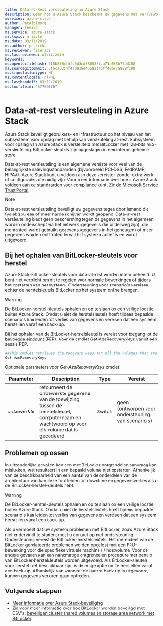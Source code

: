 ```yaml
---
title: Data-at-Rest versleuteling in Azure Stack
description: Leer hoe u Azure Stack beschermt uw gegevens met versleuteling-at-rest
services: azure-stack
author: PatAltimore
manager: femila
ms.service: azure-stack
ms.topic: article
ms.date: 03/11/2019
ms.author: patricka
ms.reviewer: fiseraci
ms.lastreviewed: 03/11/2019
keywords: ''
ms.openlocfilehash: 018b8f6cf4fc5d3cd380535fca71a038b7fd4208
ms.sourcegitcommit: 5fbca3354f47d936e46582e76ff49b77a989f299
ms.translationtype: MT
ms.contentlocale: nl-NL
ms.lasthandoff: 03/12/2019
ms.locfileid: "57769376"
---
```

# <a name="data-at-rest-encryption-in-azure-stack"></a>Data-at-rest versleuteling in Azure Stack

Azure Stack beveiligt gebruikers- en infrastructuur op het niveau van het subsysteem voor opslag met behulp van versleuteling at-rest. Subsysteem voor opslag van Azure Stack is versleuteld met BitLocker met 128-bits AES-versleuteling. BitLocker-sleutels zijn opgeslagen in een interne geheime store.

Data-at-rest versleuteling is een algemene vereiste voor veel van de belangrijkste nalevingsstandaarden (bijvoorbeeld PCI-DSS, FedRAMP, HIPAA). Azure Stack kunt u voldoen aan deze vereisten zonder extra werk-of configuraties die nodig zijn. Voor meer informatie over hoe u Azure Stack voldoen aan de standaarden voor compliance kunt, Zie de [Microsoft Service Trust Portal](https://aka.ms/AzureStackCompliance).

> [!NOTE]
> Data-at-rest versleuteling beveiligt uw gegevens tegen door iemand die fysiek zou een of meer harde schijven wordt geopend. Data-at-rest versleuteling biedt geen bescherming tegen de gegevens in het algemeen worden onderschept via het netwerk (gegevens die onderweg zijn), die momenteel wordt gebruikt gegevens (gegevens in het geheugen) of meer gegevens worden exfiltrated terwijl het systeem actief is en wordt uitgevoerd.

## <a name="retrieving-bitlocker-recovery-keys"></a>Bij het ophalen van BitLocker-sleutels voor herstel

Azure Stack-BitLocker-sleutels voor data-at-rest worden intern beheerd. U bent niet verplicht om dit te regelen voor normale bewerkingen of tijdens het opstarten van het systeem. Ondersteuning voor scenario's vereisen echter de herstelsleutels BitLocker op het systeem online brengen.  

> [!WARNING]
> De BitLocker-herstel-sleutels ophalen en op te slaan op een veilige locatie buiten Azure Stack. Omdat u niet de herstelsleutels hoeft tijdens bepaalde scenario's kan leiden tot verlies van gegevens en vereisen dat een systeem herstellen vanaf een back-up.

Bij het ophalen van de BitLocker-herstelsleutel is vereist voor toegang tot de [bevoegde eindpunt](azure-stack-privileged-endpoint.md) (PEP). Voer de cmdlet Get-AzsRecoveryKeys vanuit een sessie PEP.

```powershell
##This cmdlet retrieves the recovery keys for all the volumes that are encrypted with BitLocker.
Get-AzsRecoveryKeys
```

Optionele parameters voor *Get-AzsRecoveryKeys* cmdlet:

| Parameter | Description | Type | Vereist |
|---------|---------|---------|---------|
|*onbewerkte* | retourneert de onbewerkte gegevens van de toewijzing tussen de herstelsleutel, computernaam en wachtwoord op voor elk volume dat is gecodeerd  | Switch | geen (ontworpen voor ondersteuning van scenario's)|


## <a name="troubleshoot-issues"></a>Problemen oplossen

In uitzonderlijke gevallen kan een met BitLocker ontgrendelen aanvraag kan mislukken, wat resulteert in een bepaald volume niet opstarten. Afhankelijk van de beschikbaarheid van een aantal van de onderdelen van de architectuur van kan deze fout leiden tot downtime en gegevensverlies als u de BitLocker-herstel-sleutels hebt.

> [!WARNING]
> De BitLocker-herstel-sleutels ophalen en op te slaan op een veilige locatie buiten Azure Stack. Omdat u niet de herstelsleutels hoeft tijdens bepaalde scenario's kan leiden tot verlies van gegevens en vereisen dat een systeem herstellen vanaf een back-up.

Als u vermoedt dat uw systeem problemen met BitLocker, zoals Azure Stack niet ondervindt te starten, moet u contact op met ondersteuning. -Ondersteuning vereist de BitLocker-herstelsleutels. Het merendeel van de BitLocker gerelateerde problemen worden opgelost met een FRU-bewerking voor die specifieke virtuele machine / / hostvolume. Voor de andere gevallen kan een handmatige ontgrendelen procedure met behulp van BitLocker-herstelsleutels worden uitgevoerd. Als BitLocker-sleutels voor herstel niet beschikbaar zijn, is de enige optie om te herstellen vanaf een back-up. Afhankelijk van wanneer de laatste back-up is uitgevoerd, kunnen gegevens verloren gaan optreden.

## <a name="next-steps"></a>Volgende stappen

- [Meer informatie over Azure Stack-beveiliging](azure-stack-security-foundations.md)
- Zie voor meer informatie over hoe BitLocker worden beveiligd met CSV's, [beveiligen cluster shared volumes en storage area network met BitLocker](https://docs.microsoft.com/windows/security/information-protection/bitlocker/protecting-cluster-shared-volumes-and-storage-area-networks-with-bitlocker).